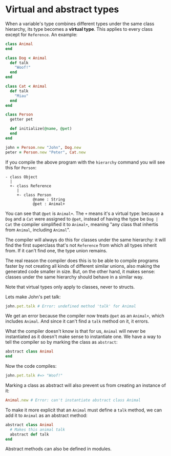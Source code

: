 # Virtual and abstract types

When a variable's type combines different types under the same class hierarchy, its type becomes a **virtual type**. This applies to every class except for `Reference`. An example:

```ruby
class Animal
end

class Dog < Animal
  def talk
    "Woof!"
  end
end

class Cat < Animal
  def talk
    "Miau"
  end
end

class Person
  getter pet

  def initialize(@name, @pet)
  end
end

john = Person.new "John", Dog.new
peter = Person.new "Peter", Cat.new
```

If you compile the above program with the `hierarchy` command you will see this for `Person`:

```
- class Object
  |
  +- class Reference
     |
     +- class Person
            @name : String
            @pet : Animal+
```

You can see that `@pet` is `Animal+`. The `+` means it's a virtual type: because a `Dog` and a `Cat` were assigned to `@pet`, instead of having the type be `Dog | Cat` the compiler simplified it to `Animal+`, meaning "any class that inhertis from `Animal`, including `Animal`".

The compiler will always do this for classes under the same hierarchy: it will find the first superclass that's not `Reference` from which all types inherit from. If it can't find one, the type union remains.

The real reason the compiler does this is to be able to compile programs faster by not creating all kinds of different similar unions, also making the generated code smaller in size. But, on the other hand, it makes sense: classes under the same hierarchy should behave in a similar way.

Note that virtual types only apply to classes, never to structs.

Lets make John's pet talk:

```ruby
john.pet.talk # Error: undefined method 'talk' for Animal
```

We get an error because the compiler now treats `@pet` as an `Animal+`, which includes `Animal`. And since it can't find a `talk` method on it, it errors.

What the compiler doesn't know is that for us, `Animal` will never be instantiated as it doesn't make sense to instantiate one. We have a way to tell the compiler so by marking the class as `abstract`:

```ruby
abstract class Animal
end
```

Now the code compiles:

```ruby
john.pet.talk #=> "Woof!"
```

Marking a class as abstract will also prevent us from creating an instance of it:

```ruby
Animal.new # Error: can't instantiate abstract class Animal
```

To make it more explicit that an `Animal` must define a `talk` method, we can add it to `Animal` as an abstract method:

```ruby
abstract class Animal
  # Makes this animal talk
  abstract def talk
end
```

Abstract methods can also be defined in modules.
